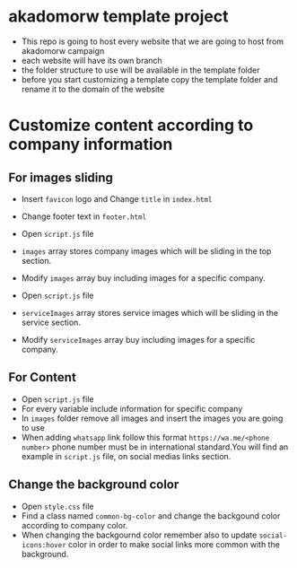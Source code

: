 # akadomorw template project

- This repo is going to host every website that we are going to host from akadomorw campaign
- each website will have its own branch
- the folder structure to use will be available in the template folder
- before you start customizing a template copy the template folder and rename it to the domain of the website

# Customize content according to company information

## For images sliding

- Insert `favicon` logo and Change `title` in `index.html`
- Change footer text in `footer.html`
- Open `script.js` file
- `images` array stores company images which will be sliding in the top section.
- Modify `images` array buy including images for a specific company.

- Open `script.js` file
- `serviceImages` array stores service images which will be sliding in the service section.
- Modify `serviceImages` array buy including images for a specific company.

## For Content

- Open `script.js` file
- For every variable include information for specific company
- In `images` folder remove all images and insert the images you are going to use
- When adding `whatsapp` link follow this format `https://wa.me/<phone number>` phone number must be in international standard.You will find an example in `script.js` file, on social medias links section.

## Change the background color
- Open `style.css` file
- Find a class named `common-bg-color` and change the backgound color according to company color.
- When changing the backgournd color remember also to update `social-icons:hover` color in order to make social links more common with the background.
